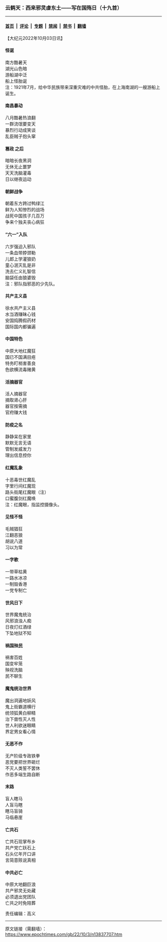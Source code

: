 ### 云鹤天：西来邪灵虐东土——写在国殇日（十九首）

---

#### [首页](../../../..?n13837707) &nbsp;|&nbsp; [评论](../../../../../epoch-comment?n13837707) &nbsp;|&nbsp; [专题](../../../../../epoch-special?n13837707) &nbsp;|&nbsp; [禁闻](../../../../../epoch-news?n13837707) &nbsp;|&nbsp; [禁书](../../../../../books?n13837707) &nbsp;|&nbsp; [翻墙](https://github.com/gfw-breaker/nogfw/blob/master/README.md?n13837707)


<div class="post_content" id="artbody" itemprop="articleBody">
 <!-- article content begin -->
 <p>
  【大纪元2022年10月03日讯】
 </p>
 <h4>
  怪诞
 </h4>
 <p>
  南方酷暑天
  <br/>
  湖光山色暗
  <br/>
  游船湖中泛
  <br/>
  船上怪胎诞
  <br/>
  注：1921年7月，给中华民族带来深重灾难的中共怪胎，在上海南湖的一艘游船上诞生。
 </p>
 <h4>
  <ok href="https://www.epochtimes.com/gb/tag/%E5%8D%97%E6%98%8C%E6%9A%B4%E5%8A%A8.html">
   南昌暴动
  </ok>
 </h4>
 <p>
  八月酷暑热浪翻
  <br/>
  一群流氓要变天
  <br/>
  暴烈行动成笑谈
  <br/>
  乱臣贼子抱头窜
 </p>
 <h4>
  <ok href="https://www.epochtimes.com/gb/tag/%E7%AF%A1%E6%94%BF.html">
   篡政
  </ok>
  之后
 </h4>
 <p>
  暗暗长夜黑洞
  <br/>
  无休无止噩梦
  <br/>
  天天洗脑灌毒
  <br/>
  日以继夜运动
 </p>
 <h4>
  朝鲜战争
 </h4>
 <p>
  朝着东方跨过鸭绿江
  <br/>
  鲜为人知惨烈的战场
  <br/>
  战死中国孩子几百万
  <br/>
  争来个独夫丧心病狂
 </p>
 <h4>
  “六一”入队
 </h4>
 <p>
  六岁强迫入邪队
  <br/>
  一条血带脖颈勒
  <br/>
  儿郎上学灌狼奶
  <br/>
  童心泯灭乱是非
  <br/>
  洗去仁义礼智信
  <br/>
  脑袋任由狼婆毁
  <br/>
  注：邪队指邪恶的少先队。
 </p>
 <h4>
  共产主义县
 </h4>
 <p>
  徐水共产主义县
  <br/>
  水当酒赚昧心钱
  <br/>
  安国捣腾假药材
  <br/>
  国际国内都骗遍
 </p>
 <h4>
  中国特色
 </h4>
 <p>
  中原大地红魔狂
  <br/>
  国已不国满目疮
  <br/>
  特务盯梢害善良
  <br/>
  色欲横流毒赌黄
 </p>
 <h4>
  <ok href="https://www.epochtimes.com/gb/tag/%E6%B4%BB%E6%91%98%E5%99%A8%E5%AE%98.html">
   活摘器官
  </ok>
 </h4>
 <p>
  活人摘器官
  <br/>
  摘取肾心肝
  <br/>
  器官按需摘
  <br/>
  官府赚大钱
 </p>
 <h4>
  防疫之名
 </h4>
 <p>
  静静呆在家里
  <br/>
  默默无言无语
  <br/>
  管制发威发力
  <br/>
  理出信息控你
 </p>
 <h4>
  红魔乱象
 </h4>
 <p>
  十恶毒世红魔乱
  <br/>
  字里行间红魔现
  <br/>
  路头街尾红魔眼（注）
  <br/>
  口蜜腹剑红魔唤
  <br/>
  注：红魔眼，指监控摄像头。
 </p>
 <h4>
  见怪不怪
 </h4>
 <p>
  毛贼猖狂
  <br/>
  江翻恶狼
  <br/>
  胡说八道
  <br/>
  习以为常
 </p>
 <h4>
  一字歌
 </h4>
 <p>
  一带草枯黄
  <br/>
  一路水冰凉
  <br/>
  一制毁香港
  <br/>
  一党专制亡
 </p>
 <h4>
  世风日下
 </h4>
 <p>
  世界魔鬼统治
  <br/>
  风邪浪浊人痴
  <br/>
  日夜灯红酒绿
  <br/>
  下坠地狱不知
 </p>
 <h4>
  祸国殃民
 </h4>
 <p>
  祸害百姓
  <br/>
  国变牢笼
  <br/>
  殃视洗脑
  <br/>
  民不聊生
 </p>
 <h4>
  魔鬼统治世界
 </h4>
 <p>
  魔出洞遍地妖风
  <br/>
  鬼上街霸道横行
  <br/>
  统领狐黄白柳精
  <br/>
  治下兽性灭人性
  <br/>
  世人利欲迷眼睛
  <br/>
  界定男女看心情
 </p>
 <h4>
  无恶不作
 </h4>
 <p>
  无产阶级专政铁拳
  <br/>
  恶党要把世界砸烂
  <br/>
  不灭人类誓不罢休
  <br/>
  作恶多端生路自断
 </p>
 <h4>
  末路
 </h4>
 <p>
  盲人瞎马
  <br/>
  人盲马瞎
  <br/>
  瞎马盲骑
  <br/>
  马临悬崖
 </p>
 <h4>
  亡共石
 </h4>
 <p>
  亡共石现掌布乡
  <br/>
  共产党亡跃石上
  <br/>
  石头亿年开口讲
  <br/>
  言简意赅说真相
 </p>
 <h4>
  <ok href="https://www.epochtimes.com/gb/tag/%E4%B8%AD%E5%85%B1%E5%BF%85%E4%BA%A1.html">
   中共必亡
  </ok>
 </h4>
 <p>
  中原大地翻巨浪
  <br/>
  共产邪灵无处藏
  <br/>
  必须退出党团队
  <br/>
  亡共之时免陪葬
 </p>
 <p>
  责任编辑：高义
 </p>
 <!-- article content end -->
 <div id="below_article_ad">
 </div>
</div>


---

原文链接（需翻墙）：https://www.epochtimes.com/gb/22/10/3/n13837707.htm